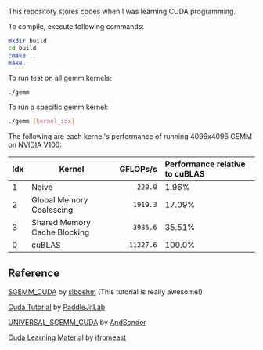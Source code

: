 This repository stores codes when I was learning CUDA programming.

To compile, execute following commands:
```bash
mkdir build
cd build
cmake ..
make
```

To run test on all gemm kernels:
```bash
./gemm
```

To run a specific gemm kernel:
```bash
./gemm [kernel_idx]
```

The following are each kernel's performance of running 4096x4096 GEMM on NVIDIA V100:

<!-- benchmark_results -->
|Idx| Kernel                           |  GFLOPs/s | Performance relative to cuBLAS |
|:--|----------------------------------|----------:|:-------------------------------|
| 1 | Naive                            |   `220.0` | 1.96%                          |
| 2 | Global Memory Coalescing         |  `1919.3` | 17.09%                         |
| 3 | Shared Memory Cache Blocking     |  `3986.6` | 35.51%                         |
| 0 | cuBLAS                           | `11227.6` | 100.0%                         |
<!-- benchmark_results -->

## Reference

[SGEMM_CUDA](https://github.com/siboehm/SGEMM_CUDA) by [siboehm](https://github.com/siboehm) (This tutorial is really awesome!)

[Cuda Tutorial](https://cuda.keter.top/) by [PaddleJitLab](https://github.com/PaddleJitLab)

[UNIVERSAL_SGEMM_CUDA](https://github.com/AndSonder/UNIVERSAL_SGEMM_CUDA) by [AndSonder](https://github.com/AndSonder)

[Cuda Learning Material](https://github.com/ifromeast/cuda_learning.git) by [ifromeast](https://github.com/ifromeast)


